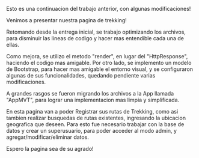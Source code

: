 Esto es una continuacion del trabajo anterior, con algunas modificaciones!

Venimos a presentar nuestra pagina de trekking!

Retomando desde la entrega inicial, se trabajo optimizando los archivos, para disminuir las lineas de codigo y hacer mas entendible cada una de ellas.

Como mejora, se utilizo el metodo "render", en lugar del "HttpResponse", haciendo el codigo mas amigable.
Por otro lado, se implemento un modelo de Bootstrap, para hacer mas amigable el entorno visual, y se configuraron algunas de sus funcionalidades, quedando pendiente varias modificaciones. 

A grandes rasgos se fueron migrando los archivos a la App llamada "AppMVT", para lograr una implementacion mas limpia y simplificada.

En esta pagina van a poder Registrar sus rutas de Trekking, como asi tambien realizar busquedas de rutas existentes, ingresando la ubicacion geografica que deseen. Para esto fue necesario trabajar con la base de datos y crear un superusuario, para poder acceder al modo admin, y agregar/modificar/eliminar datos.


Espero la pagina sea de su agrado!
